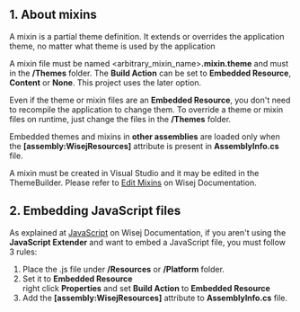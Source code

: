 ## 1. About mixins

A mixin is a partial theme definition. It extends or overrides the application theme, no matter what theme is used by the application

A mixin file must be named <arbitrary_mixin_name>__.mixin.theme__ and must in the __/Themes__ folder. The __Build Action__ can be set to __Embedded Resource__, __Content__ or __None__. This project uses the later option.

Even if the theme or mixin files are an __Embedded Resource__, you don't need to recompile the application to change them. To override a theme or mixin files on runtime, just change the files in the __/Themes__ folder.

Embedded themes and mixins in __other assemblies__ are loaded only when the __[assembly:WisejResources]__ attribute is present in __AssemblyInfo.cs__ file.

A mixin must be created in Visual Studio and it may be edited in the ThemeBuilder. Please refer to [Edit Mixins](https://wisej.com/docs/html/EditMixins.htm) on Wisej Documentation.

## 2. Embedding JavaScript files

As explained at [JavaScript](https://wisej.com/docs/html/JavaScript.htm) on Wisej Documentation, if you aren't using the __JavaScript Extender__ and want to embed a JavaScript file, you must follow 3 rules:

1. Place the .js file under __/Resources__ or __/Platform__ folder.
2. Set it to __Embedded Resource__  
   right click __Properties__ and set __Build Action__ to __Embedded Resource__
3. Add the __[assembly:WisejResources]__ attribute to __AssemblyInfo.cs__ file.

